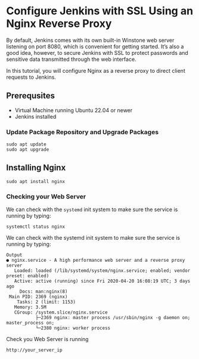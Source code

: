 # Configure Jenkins with SSL Using an Nginx Reverse Proxy
By default, Jenkins comes with its own built-in Winstone web server listening on port 8080, which is convenient for getting started. It’s also a good idea, however, to secure Jenkins with SSL to protect passwords and sensitive data transmitted through the web interface.

In this tutorial, you will configure Nginx as a reverse proxy to direct client requests to Jenkins.
## Prerequsites 
- Virtual Machine running Ubuntu 22.04 or newer
- Jenkins installed
### Update Package Repository and Upgrade Packages

``` shell title="Run from shell prompt" linenums="1"
sudo apt update
sudo apt upgrade
```

## Installing Nginx
``` shell title="Run from shell prompt" linenums="1"
sudo apt install nginx
```
### Checking your Web Server
We can check with the `systemd` init system to make sure the service is running by typing:
``` shell title="Run from shell prompt" linenums="1"
systemctl status nginx
```
We can check with the systemd init system to make sure the service is running by typing:
``` console title="Output should look similar to the below" linenums="1"
Output
● nginx.service - A high performance web server and a reverse proxy server
   Loaded: loaded (/lib/systemd/system/nginx.service; enabled; vendor preset: enabled)
   Active: active (running) since Fri 2020-04-20 16:08:19 UTC; 3 days ago
     Docs: man:nginx(8)
 Main PID: 2369 (nginx)
    Tasks: 2 (limit: 1153)
   Memory: 3.5M
   CGroup: /system.slice/nginx.service
           ├─2369 nginx: master process /usr/sbin/nginx -g daemon on; master_process on;
           └─2380 nginx: worker process
```

Check you Web Server is running
``` shell title="Access your web server by visiting"
http://your_server_ip
```